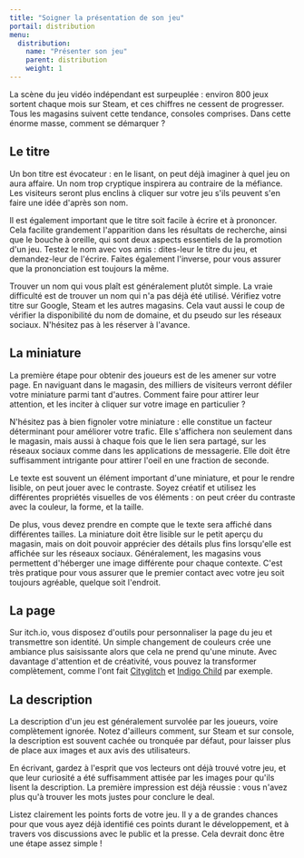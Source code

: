 ```yaml
---
title: "Soigner la présentation de son jeu"
portail: distribution
menu:
  distribution:
    name: "Présenter son jeu"
    parent: distribution
    weight: 1
---
```


La scène du jeu vidéo indépendant est surpeuplée : environ 800 jeux sortent chaque mois sur Steam, et ces chiffres ne cessent de progresser. Tous les magasins suivent cette tendance, consoles comprises. Dans cette énorme masse, comment se démarquer ?

## Le titre

Un bon titre est évocateur : en le lisant, on peut déjà imaginer à quel jeu on aura affaire. Un nom trop cryptique inspirera au contraire de la méfiance. Les visiteurs seront plus enclins à cliquer sur votre jeu s'ils peuvent s'en faire une idée d'après son nom.

Il est également important que le titre soit facile à écrire et à prononcer. Cela facilite grandement l'apparition dans les résultats de recherche, ainsi que le bouche à oreille, qui sont deux aspects essentiels de la promotion d'un jeu. Testez le nom avec vos amis : dites-leur le titre du jeu, et demandez-leur de l'écrire. Faites également l'inverse, pour vous assurer que la prononciation est toujours la même.

Trouver un nom qui vous plaît est généralement plutôt simple. La vraie difficulté est de trouver un nom qui n'a pas déjà été utilisé. Vérifiez votre titre sur Google, Steam et les autres magasins. Cela vaut aussi le coup de vérifier la disponibilité du nom de domaine, et du pseudo sur les réseaux sociaux. N'hésitez pas à les réserver à l'avance.

## La miniature

La première étape pour obtenir des joueurs est de les amener sur votre page. En naviguant dans le magasin, des milliers de visiteurs verront défiler votre miniature parmi tant d'autres. Comment faire pour attirer leur attention, et les inciter à cliquer sur votre image en particulier ?

N'hésitez pas à bien fignoler votre miniature : elle constitue un facteur déterminant pour améliorer votre trafic. Elle s'affichera non seulement dans le magasin, mais aussi à chaque fois que le lien sera partagé, sur les réseaux sociaux comme dans les applications de messagerie. Elle doit être suffisamment intrigante pour attirer l'oeil en une fraction de seconde.

Le texte est souvent un élément important d'une miniature, et pour le rendre lisible, on peut jouer avec le contraste. Soyez créatif et utilisez les différentes propriétés visuelles de vos éléments : on peut créer du contraste avec la couleur, la forme, et la taille.

De plus, vous devez prendre en compte que le texte sera affiché dans différentes tailles. La miniature doit être lisible sur le petit aperçu du magasin, mais on doit pouvoir apprécier des détails plus fins lorsqu'elle est affichée sur les réseaux sociaux. Généralement, les magasins vous permettent d'héberger une image différente pour chaque contexte. C'est très pratique pour vous assurer que le premier contact avec votre jeu soit toujours agréable, quelque soit l'endroit.

## La page

Sur itch.io, vous disposez d'outils pour personnaliser la page du jeu et transmettre son identité. Un simple changement de couleurs crée une ambiance plus saisissante alors que cela ne prend qu'une minute. Avec davantage d'attention et de créativité, vous pouvez la transformer complètement, comme l'ont fait [Cityglitch](https://mindfungus.itch.io/cityglitch) et [Indigo Child](https://metkis.itch.io/indigo-child) par exemple.

## La description

La description d'un jeu est généralement survolée par les joueurs, voire complètement ignorée. Notez d'ailleurs comment, sur Steam et sur console, la description est souvent cachée ou tronquée par défaut, pour laisser plus de place aux images et aux avis des utilisateurs.

En écrivant, gardez à l'esprit que vos lecteurs ont déjà trouvé votre jeu, et que leur curiosité a été suffisamment attisée par les images pour qu'ils lisent la description. La première impression est déjà réussie : vous n'avez plus qu'à trouver les mots justes pour conclure le deal.

Listez clairement les points forts de votre jeu. Il y a de grandes chances pour que vous ayez déjà identifié ces points durant le développement, et à travers vos discussions avec le public et la presse. Cela devrait donc être une étape assez simple !
